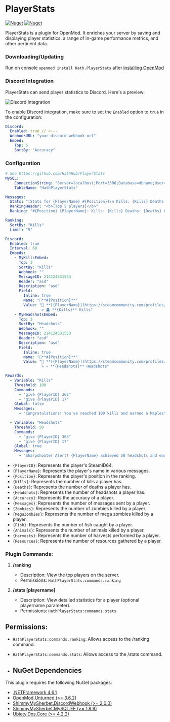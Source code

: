 ﻿# PlayerStats
[![Nuget](https://img.shields.io/nuget/v/Hath.PlayerStats)](https://www.nuget.org/packages/Hath.PlayerStats/)
[![Nuget](https://img.shields.io/nuget/dt/Hath.PlayerStats?label=nuget%20downloads)](https://www.nuget.org/packages/Hath.PlayerStats/)

PlayerStats is a plugin for OpenMod. It enriches your server by saving and displaying player statistics.  a range of in-game performance metrics, and other pertinent data.
### Downloading/Updating
Run on console `openmod install Hath.PlayerStats` after [installing OpenMod](https://openmod.github.io/openmod-docs/userdoc/installation/unturned.html)
### Discord Integration

PlayerStats can send player statistics to Discord. Here's a preview:

![Discord Integration](https://cdn.discordapp.com/attachments/764844464258416650/1165940410980511784/image.png?ex=6548ada0&is=653638a0&hm=c833d040b403901b35090ed7c3dd9a82ef1e2ef6f0be13a0810375d220dd254b&)

To enable Discord integration, make sure to set the `Enabled` option to `true` in the configuration:

```yaml
Discord:
  Enabled: true // <---
  WebhookURL: "your-discord-webhook-url"
  Embed:
    Top: 5
    SortBy: "Accuracy"
```
### Configuration
```yaml
# See https://github.com/HathHub/PlayerStats
MySQL:
    ConnectionString: "Server=localhost;Port=3306;Database=dbname;User=username;Password=password;"
    TableName: "HathPlayerStats"

Messages:
  Stats: "[Stats for {PlayerName} #{Position}]\n Kills: {Kills} Deaths: {Deaths} Headshots: {Headshots} Accuracy: {Accuracy}\n Messages: {Messages} Zombies: {Zombies} Megas: {MegaZombies}\nFish: {Fish} Animals: {Animals} Harvests: {Harvests} Resources: {Resources}"
  RankingHeader: "<b>[Top 5 players]</b>"
  Ranking: "#{Position} {PlayerName}: Kills: {Kills} Deaths: {Deaths} Headshots: {Headshots} Accuracy: {Accuracy}"

Ranking:
  SortBy: "Kills"
  Limit: "5"

Discord:
  Enabled: true
  Interval: 60
  Embeds:
    - MyKillsEmbed:
      Top: 3
      SortBy: "Kills"
      Webhook: ""      
      MessageID: 214124531553
      Header: "asd"
      Description: "asd"
      Field:
        Inline: true
        Name: "🥇**#{Position}**"
        Value: "👤 **[{PlayerName}](https://steamcommunity.com/profiles/{SteamID})**
                > 🪦 **{Kills}** Kills"
    - MyHeadshotsEmbed:
      Top: 3
      SortBy: "Headshots"
      Webhook: ""      
      MessageID: 214124531553
      Header: "asd"
      Description: "asd"
      Field:
        Inline: true
        Name: "🥇**#{Position}**"
        Value: "👤 **[{PlayerName}](https://steamcommunity.com/profiles/{SteamID})**
                > 💀 **{Headshots}** Headshots"

Rewards:
  - Variable: "Kills"
    Threshold: 100
    Commands:
      - "give {PlayerID} 363"
      - "give {PlayerID} 17"
    Global: false
    Messages:
      - "Congratulations! You've reached 100 kills and earned a Maplestrike and Drum."

  - Variable: "Headshots"
    Threshold: 50
    Commands:
      - "give {PlayerID} 363"
      - "give {PlayerID} 17"
    Global: true
    Messages:
      - "Sharpshooter Alert! {PlayerName} achieved 50 headshots and earned a Maplestrike. Everyone, cheer!"
```
- `{PlayerID}`: Represents the player's SteamID64.
- `{PlayerName}`: Represents the player's name in various messages.
- `{Position}`: Represents the player's position in the ranking.
- `{Kills}`: Represents the number of kills a player has.
- `{Deaths}`: Represents the number of deaths a player has.
- `{Headshots}`: Represents the number of headshots a player has.
- `{Accuracy}`: Represents the accuracy of a player.
- `{Messages}`: Represents the number of messages sent by a player.
- `{Zombies}`: Represents the number of zombies killed by a player.
- `{MegaZombies}`: Represents the number of mega zombies killed by a player.
- `{Fish}`: Represents the number of fish caught by a player.
- `{Animals}`: Represents the number of animals killed by a player.
- `{Harvests}`: Represents the number of harvests performed by a player.
- `{Resources}`: Represents the number of resources gathered by a player.

### Plugin Commands:

1. **/ranking**
   - Description: View the top players on the server.
   - Permissions: `HathPlayerStats:commands.ranking`

2. **/stats [playername]**
   - Description: View detailed statistics for a player (optional playername parameter).
   - Permissions: `HathPlayerStats:commands.stats`
## Permissions:

- `HathPlayerStats:commands.ranking`: Allows access to the /ranking command.
- `HathPlayerStats:commands.stats`: Allows access to the /stats command.

- ## NuGet Dependencies

This plugin requires the following NuGet packages:

- [.NETFramework 4.6.1](https://www.nuget.org/packages/Microsoft.NETFramework.ReferenceAssemblies/)
- [OpenMod.Unturned (>= 3.6.2)](https://www.nuget.org/packages/OpenMod.Unturned/)
- [ShimmyMySherbet.DiscordWebhook (>= 2.0.0)](https://www.nuget.org/packages/ShimmyMySherbet.DiscordWebhook/)
- [ShimmyMySherbet.MySQL.EF (>= 1.8.9)](https://www.nuget.org/packages/ShimmyMySherbet.MySQL.EF/)
- [Ubiety.Dns.Core (>= 4.2.2)](https://www.nuget.org/packages/Ubiety.Dns.Core/)

